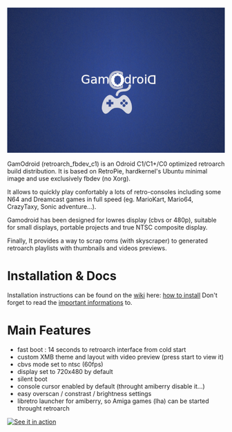 ![Gamodroid](https://github.com/jit06/retroarch_fbdev_c1/blob/master/skin/Splash/splash.png#center)

GamOdroid (retroarch_fbdev_c1) is an Odroid C1/C1+/C0 optimized retroarch build distribution. It is based on RetroPie, hardkernel's Ubuntu minimal image and use exclusively fbdev (no Xorg).

It allows to quickly play confortably a lots of retro-consoles including some N64 and Dreamcast games in full speed (eg. MarioKart, Mario64, CrazyTaxy, Sonic adventure...).

Gamodroid has been designed for lowres display (cbvs or 480p), suitable for small displays, portable projects and true NTSC composite display.

Finally, It provides a way to scrap roms (with skyscraper) to generated retroarch playlists with thumbnails and videos previews.

# Installation & Docs
Installation instructions can be found on the [wiki](https://github.com/jit06/retroarch_fbdev_c1/wiki) here: [how to install](https://github.com/jit06/retroarch_fbdev_c1/wiki/How-to-Install)
Don't forget to read the [important informations](https://github.com/jit06/retroarch_fbdev_c1/wiki/Important-informations) to. 

# Main Features
- fast boot : 14 seconds to retroarch interface from cold start
- custom XMB theme and layout with video preview (press start to view it)
- cbvs mode set to ntsc (60fps) 
- display set to 720x480 by default
- silent boot
- console cursor enabled by default (throught amiberry disable it...)
- easy overscan / constrast / brightness settings   
- libretro launcher for amiberry, so Amiga games (lha) can be started throught retroarch

[![See it in action](https://img.youtube.com/vi/PQSJtzPWedw/0.jpg)](https://www.youtube.com/watch?v=PQSJtzPWedw)
